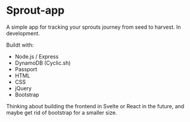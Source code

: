 ﻿# Sprout-app

A simple app for tracking your sprouts journey from seed to harvest. In development.

Buildt with:
- Node.js / Express
- DynamoDB (Cyclic.sh)
- Passport
- HTML
- CSS
- jQuery
- Bootstrap

Thinking about building the frontend in Svelte or React in the future, and maybe get rid of bootstrap for a smaller size.
